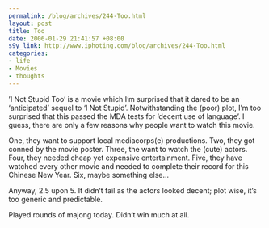 ```yaml
--- 
permalink: /blog/archives/244-Too.html
layout: post
title: Too
date: 2006-01-29 21:41:57 +08:00
s9y_link: http://www.iphoting.com/blog/archives/244-Too.html
categories: 
- life
- Movies
- thoughts
---
```

<p class="whiteline"><p>&#8217;I Not Stupid Too&#8217; is a movie which I&#8217;m surprised that it dared to be an &#8216;anticipated&#8217; sequel to &#8216;I Not Stupid&#8217;. Notwithstanding the (poor) plot, I&#8217;m too surprised that this passed the MDA tests for &#8216;decent use of language&#8217;. I guess, there are only a few reasons why people want to watch this movie.</p>
</p><p class="whiteline"><p>One, they want to support local mediacorps(e) productions. Two, they got conned by the movie poster. Three, the want to watch the (cute) actors. Four, they needed cheap yet expensive entertainment. Five, they have watched every other movie and needed to complete their record for this Chinese New Year. Six, maybe something else...</p>
</p><p class="whiteline"><p>Anyway, 2.5 upon 5. It didn&#8217;t fail as the actors looked decent; plot wise, it&#8217;s too generic and predictable.</p>
</p><p class="break"><p>Played rounds of majong today. Didn&#8217;t win much at all.</p></p>
